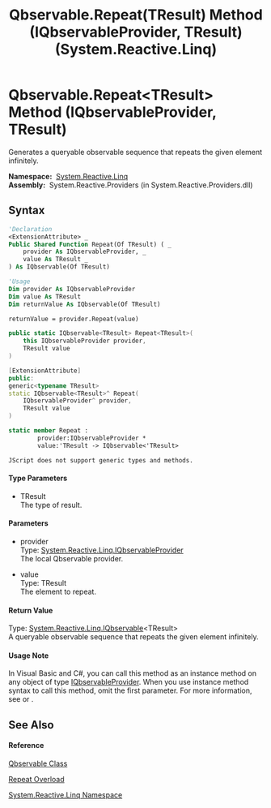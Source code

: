 ﻿---
title: Qbservable.Repeat(TResult) Method (IQbservableProvider, TResult) (System.Reactive.Linq)
TOCTitle: Repeat(TResult) Method (IQbservableProvider, TResult)
ms:assetid: M:System.Reactive.Linq.Qbservable.Repeat``1(System.Reactive.Linq.IQbservableProvider,``0)
ms:mtpsurl: https://msdn.microsoft.com/en-us/library/Hh212148(v=VS.103)
ms:contentKeyID: 36069846
ms.date: 06/28/2011
mtps_version: v=VS.103
dev_langs:
- vb
- csharp
- c++
- fsharp
- jscript
---

# Qbservable.Repeat\<TResult\> Method (IQbservableProvider, TResult)

Generates a queryable observable sequence that repeats the given element infinitely.

**Namespace:**  [System.Reactive.Linq](hh211929\(v=vs.103\).md)  
**Assembly:**  System.Reactive.Providers (in System.Reactive.Providers.dll)

## Syntax

``` vb
'Declaration
<ExtensionAttribute> _
Public Shared Function Repeat(Of TResult) ( _
    provider As IQbservableProvider, _
    value As TResult _
) As IQbservable(Of TResult)
```

``` vb
'Usage
Dim provider As IQbservableProvider
Dim value As TResult
Dim returnValue As IQbservable(Of TResult)

returnValue = provider.Repeat(value)
```

``` csharp
public static IQbservable<TResult> Repeat<TResult>(
    this IQbservableProvider provider,
    TResult value
)
```

``` c++
[ExtensionAttribute]
public:
generic<typename TResult>
static IQbservable<TResult>^ Repeat(
    IQbservableProvider^ provider, 
    TResult value
)
```

``` fsharp
static member Repeat : 
        provider:IQbservableProvider * 
        value:'TResult -> IQbservable<'TResult> 
```

``` jscript
JScript does not support generic types and methods.
```

#### Type Parameters

  - TResult  
    The type of result.

#### Parameters

  - provider  
    Type: [System.Reactive.Linq.IQbservableProvider](hh212104\(v=vs.103\).md)  
    The local Qbservable provider.  

<!-- end list -->

  - value  
    Type: TResult  
    The element to repeat.  

#### Return Value

Type: [System.Reactive.Linq.IQbservable](hh229328\(v=vs.103\).md)\<TResult\>  
A queryable observable sequence that repeats the given element infinitely.  

#### Usage Note

In Visual Basic and C\#, you can call this method as an instance method on any object of type [IQbservableProvider](hh212104\(v=vs.103\).md). When you use instance method syntax to call this method, omit the first parameter. For more information, see [](https://msdn.microsoft.com/en-us/library/Bb384936) or [](https://msdn.microsoft.com/en-us/library/Bb383977).

## See Also

#### Reference

[Qbservable Class](hh211693\(v=vs.103\).md)

[Repeat Overload](hh212063\(v=vs.103\).md)

[System.Reactive.Linq Namespace](hh211929\(v=vs.103\).md)

